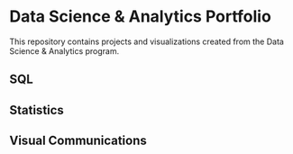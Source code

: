 # Data Science & Analytics Portfolio
This repository contains projects and visualizations created from the Data Science & Analytics program.

## SQL

## Statistics

## Visual Communications
